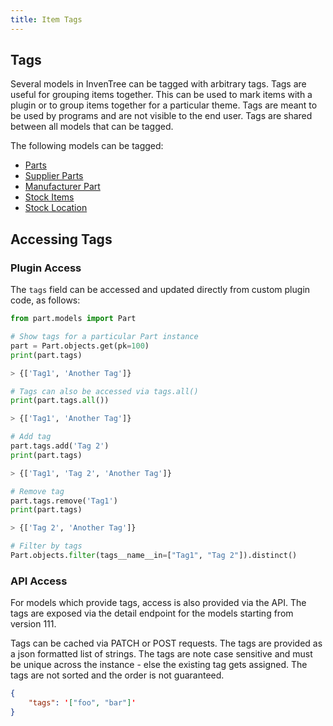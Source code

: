 ```yaml
---
title: Item Tags
---
```


## Tags

Several models in InvenTree can be tagged with arbitrary tags. Tags are useful for grouping items together. This can be used to mark items with a plugin or to group items together for a particular theme. Tags are meant to be used by programs and are not visible to the end user.
Tags are shared between all models that can be tagged.

The following models can be tagged:
- [Parts](../part/index.md)
- [Supplier Parts](../purchasing/supplier.md#supplier-parts)
- [Manufacturer Part](../purchasing/manufacturer.md#manufacturer-parts)
- [Stock Items](../stock/stock.md#stock-item)
- [Stock Location](../stock/stock.md#stock-location)


## Accessing Tags

### Plugin Access

The `tags` field can be accessed and updated directly from custom plugin code, as follows:

```python
from part.models import Part

# Show tags for a particular Part instance
part = Part.objects.get(pk=100)
print(part.tags)

> {['Tag1', 'Another Tag']}

# Tags can also be accessed via tags.all()
print(part.tags.all())

> {['Tag1', 'Another Tag']}

# Add tag
part.tags.add('Tag 2')
print(part.tags)

> {['Tag1', 'Tag 2', 'Another Tag']}

# Remove tag
part.tags.remove('Tag1')
print(part.tags)

> {['Tag 2', 'Another Tag']}

# Filter by tags
Part.objects.filter(tags__name__in=["Tag1", "Tag 2"]).distinct()
```

### API Access

For models which provide tags, access is also provided via the API. The tags are exposed via the detail endpoint for the models starting from version 111.

Tags can be cached via PATCH or POST requests. The tags are provided as a json formatted list of strings. The tags are note case sensitive and must be unique across the instance - else the existing tag gets assigned. The tags are not sorted and the order is not guaranteed.

```json
{
    "tags": '["foo", "bar"]'
}
```
